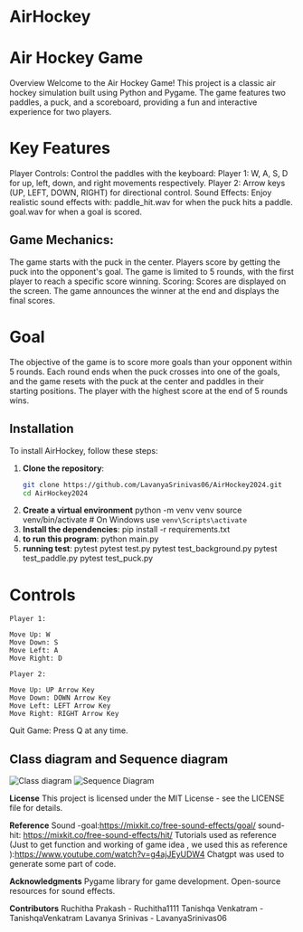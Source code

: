 # AirHockey

# Air Hockey Game
Overview
Welcome to the Air Hockey Game! This project is a classic air hockey simulation built using Python and Pygame. The game features two paddles, a puck, and a scoreboard, providing a fun and interactive experience for two players.

# Key Features
Player Controls: Control the paddles with the keyboard:
Player 1: W, A, S, D for up, left, down, and right movements respectively.
Player 2: Arrow keys (UP, LEFT, DOWN, RIGHT) for directional control.
Sound Effects: Enjoy realistic sound effects with:
paddle_hit.wav for when the puck hits a paddle.
goal.wav for when a goal is scored.
## Game Mechanics:
The game starts with the puck in the center.
Players score by getting the puck into the opponent's goal.
The game is limited to 5 rounds, with the first player to reach a specific score winning.
Scoring: Scores are displayed on the screen. The game announces the winner at the end and displays the final scores.
# Goal
The objective of the game is to score more goals than your opponent within 5 rounds. Each round ends when the puck crosses into one of the goals, and the game resets with the puck at the center and paddles in their starting positions. The player with the highest score at the end of 5 rounds wins.

## Installation

To install AirHockey, follow these steps:

1. **Clone the repository**:
   ```bash
   git clone https://github.com/LavanyaSrinivas06/AirHockey2024.git
   cd AirHockey2024
2. **Create a virtual environment**
    python -m venv venv
    source venv/bin/activate  # On Windows use `venv\Scripts\activate`
3. **Install the dependencies**:
    pip install -r requirements.txt
4. **to run this program**:
    python main.py
5. **running test**:
    pytest
    pytest test.py
    pytest test_background.py
    pytest test_paddle.py
    pytest test_puck.py

# Controls
    Player 1:

    Move Up: W
    Move Down: S
    Move Left: A
    Move Right: D

    Player 2:

    Move Up: UP Arrow Key
    Move Down: DOWN Arrow Key
    Move Left: LEFT Arrow Key
    Move Right: RIGHT Arrow Key
Quit Game: Press Q at any time.

## Class diagram and Sequence diagram
![Class diagram](https://github.com/user-attachments/assets/bd72ad5e-31dd-4069-9f64-b458a8371508)
![Sequence Diagram](https://github.com/user-attachments/assets/31298aff-8604-4169-bb67-20928ef7b614)


**License**
This project is licensed under the MIT License - see the LICENSE file for details.

**Reference**
Sound -goal:https://mixkit.co/free-sound-effects/goal/
sound-hit: https://mixkit.co/free-sound-effects/hit/
Tutorials used as reference (Just to get function and working of game idea , we used this as reference ):https://www.youtube.com/watch?v=g4ajJEyUDW4
Chatgpt was used to generate some part of code.

**Acknowledgments**
Pygame library for game development.
Open-source resources for sound effects.

**Contributors**
Ruchitha Prakash - Ruchitha1111
Tanishqa Venkatram - TanishqaVenkatram
Lavanya Srinivas - LavanyaSrinivas06
